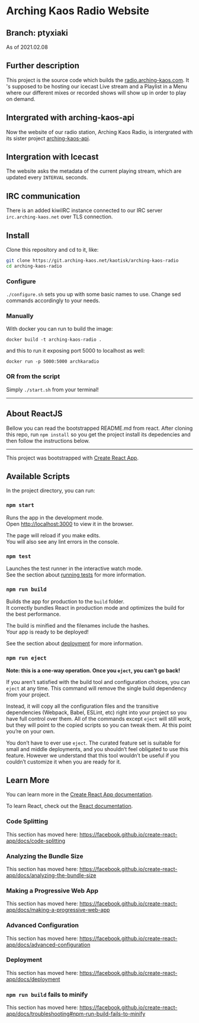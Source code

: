 # Arching Kaos Radio Website

## Branch: ptyxiaki
As of 2021.02.08

## Further description

This project is the source code which builds the [radio.arching-kaos.com](https://radio.arching-kaos.com/). It 's supposed to be hosting our icecast Live stream and a Playlist in a Menu where our different mixes or recorded shows will show up in order to play on demand.

## Intergrated with arching-kaos-api

Now the website of our radio station, Arching Kaos Radio, is intergrated with its sister project [arching-kaos-api](https://git.arching-kaos.net/kaotisk/arching-kaos-api).

## Intergration with Icecast

The website asks the metadata of the current playing stream, which are updated every `INTERVAL` seconds.

## IRC communication

There is an added kiwiIRC instance connected to our IRC server `irc.arching-kaos.net` over TLS connection.

## Install

Clone this repository and cd to it, like:

```sh
git clone https://git.arching-kaos.net/kaotisk/arching-kaos-radio
cd arching-kaos-radio
```
### Configure

`./configure.sh` sets you up with some basic names to use. Change sed commands accordingly to your needs.


### Manually

With docker you can run to build the image:

`docker build -t arching-kaos-radio .`

and this to run it exposing port 5000 to localhost as well:

`docker run -p 5000:5000 archkaradio`

### OR from the script

Simply `./start.sh` from your terminal!


----------

##  About ReactJS

Bellow you can read the bootstrapped README.md from react. After cloning this repo, run `npm install` so you get the project install its depedencies and then follow the instructions below.

----------

This project was bootstrapped with [Create React App](https://github.com/facebook/create-react-app).

## Available Scripts

In the project directory, you can run:

### `npm start`

Runs the app in the development mode.<br>
Open [http://localhost:3000](http://localhost:3000) to view it in the browser.

The page will reload if you make edits.<br>
You will also see any lint errors in the console.

### `npm test`

Launches the test runner in the interactive watch mode.<br>
See the section about [running tests](https://facebook.github.io/create-react-app/docs/running-tests) for more information.

### `npm run build`

Builds the app for production to the `build` folder.<br>
It correctly bundles React in production mode and optimizes the build for the best performance.

The build is minified and the filenames include the hashes.<br>
Your app is ready to be deployed!

See the section about [deployment](https://facebook.github.io/create-react-app/docs/deployment) for more information.

### `npm run eject`

**Note: this is a one-way operation. Once you `eject`, you can’t go back!**

If you aren’t satisfied with the build tool and configuration choices, you can `eject` at any time. This command will remove the single build dependency from your project.

Instead, it will copy all the configuration files and the transitive dependencies (Webpack, Babel, ESLint, etc) right into your project so you have full control over them. All of the commands except `eject` will still work, but they will point to the copied scripts so you can tweak them. At this point you’re on your own.

You don’t have to ever use `eject`. The curated feature set is suitable for small and middle deployments, and you shouldn’t feel obligated to use this feature. However we understand that this tool wouldn’t be useful if you couldn’t customize it when you are ready for it.

## Learn More

You can learn more in the [Create React App documentation](https://facebook.github.io/create-react-app/docs/getting-started).

To learn React, check out the [React documentation](https://reactjs.org/).

### Code Splitting

This section has moved here: https://facebook.github.io/create-react-app/docs/code-splitting

### Analyzing the Bundle Size

This section has moved here: https://facebook.github.io/create-react-app/docs/analyzing-the-bundle-size

### Making a Progressive Web App

This section has moved here: https://facebook.github.io/create-react-app/docs/making-a-progressive-web-app

### Advanced Configuration

This section has moved here: https://facebook.github.io/create-react-app/docs/advanced-configuration

### Deployment

This section has moved here: https://facebook.github.io/create-react-app/docs/deployment

### `npm run build` fails to minify

This section has moved here: https://facebook.github.io/create-react-app/docs/troubleshooting#npm-run-build-fails-to-minify

